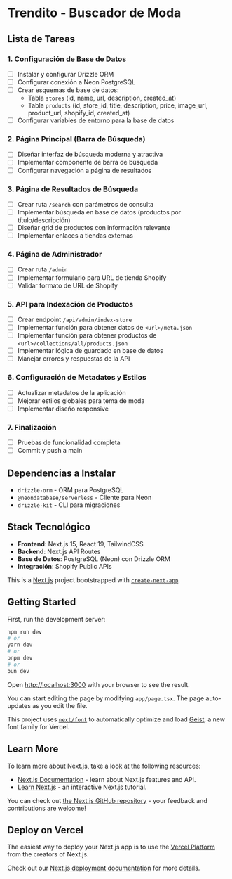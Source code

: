 # Trendito - Buscador de Moda

## Lista de Tareas

### 1. Configuración de Base de Datos
- [ ] Instalar y configurar Drizzle ORM
- [ ] Configurar conexión a Neon PostgreSQL
- [ ] Crear esquemas de base de datos:
  - Tabla `stores` (id, name, url, description, created_at)
  - Tabla `products` (id, store_id, title, description, price, image_url, product_url, shopify_id, created_at)
- [ ] Configurar variables de entorno para la base de datos

### 2. Página Principal (Barra de Búsqueda)
- [ ] Diseñar interfaz de búsqueda moderna y atractiva
- [ ] Implementar componente de barra de búsqueda
- [ ] Configurar navegación a página de resultados

### 3. Página de Resultados de Búsqueda
- [ ] Crear ruta `/search` con parámetros de consulta
- [ ] Implementar búsqueda en base de datos (productos por título/descripción)
- [ ] Diseñar grid de productos con información relevante
- [ ] Implementar enlaces a tiendas externas

### 4. Página de Administrador
- [ ] Crear ruta `/admin`
- [ ] Implementar formulario para URL de tienda Shopify
- [ ] Validar formato de URL de Shopify

### 5. API para Indexación de Productos
- [ ] Crear endpoint `/api/admin/index-store`
- [ ] Implementar función para obtener datos de `<url>/meta.json`
- [ ] Implementar función para obtener productos de `<url>/collections/all/products.json`
- [ ] Implementar lógica de guardado en base de datos
- [ ] Manejar errores y respuestas de la API

### 6. Configuración de Metadatos y Estilos
- [ ] Actualizar metadatos de la aplicación
- [ ] Mejorar estilos globales para tema de moda
- [ ] Implementar diseño responsive

### 7. Finalización
- [ ] Pruebas de funcionalidad completa
- [ ] Commit y push a main

## Dependencias a Instalar
- `drizzle-orm` - ORM para PostgreSQL
- `@neondatabase/serverless` - Cliente para Neon
- `drizzle-kit` - CLI para migraciones

## Stack Tecnológico
- **Frontend**: Next.js 15, React 19, TailwindCSS
- **Backend**: Next.js API Routes
- **Base de Datos**: PostgreSQL (Neon) con Drizzle ORM
- **Integración**: Shopify Public APIs

This is a [Next.js](https://nextjs.org) project bootstrapped with [`create-next-app`](https://nextjs.org/docs/app/api-reference/cli/create-next-app).

## Getting Started

First, run the development server:

```bash
npm run dev
# or
yarn dev
# or
pnpm dev
# or
bun dev
```

Open [http://localhost:3000](http://localhost:3000) with your browser to see the result.

You can start editing the page by modifying `app/page.tsx`. The page auto-updates as you edit the file.

This project uses [`next/font`](https://nextjs.org/docs/app/building-your-application/optimizing/fonts) to automatically optimize and load [Geist](https://vercel.com/font), a new font family for Vercel.

## Learn More

To learn more about Next.js, take a look at the following resources:

- [Next.js Documentation](https://nextjs.org/docs) - learn about Next.js features and API.
- [Learn Next.js](https://nextjs.org/learn) - an interactive Next.js tutorial.

You can check out [the Next.js GitHub repository](https://github.com/vercel/next.js) - your feedback and contributions are welcome!

## Deploy on Vercel

The easiest way to deploy your Next.js app is to use the [Vercel Platform](https://vercel.com/new?utm_medium=default-template&filter=next.js&utm_source=create-next-app&utm_campaign=create-next-app-readme) from the creators of Next.js.

Check out our [Next.js deployment documentation](https://nextjs.org/docs/app/building-your-application/deploying) for more details.
